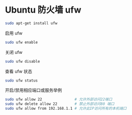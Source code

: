 # Ubuntu 防火墙 ufw

```sh
sudo apt-get install ufw
```

启用 ufw

```sh
sudo ufw enable
```

关闭 ufw

```sh
sudo ufw disable 
```

查看 ufw 状态

```sh
sudo ufw status 
```

开启/禁用相应端口或服务举例

```sh
sudo ufw allow 22               # 允许外部访问22端口
sudo ufw delete allow 22        # 禁止外部访问80 端口
sudo ufw allow from 192.168.1.1 # 允许此IP访问所有的本机端口
```

